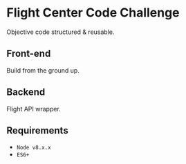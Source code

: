 # Flight Center Code Challenge

Objective code structured & reusable.

## Front-end

Build from the ground up.

## Backend

Flight API wrapper.

## Requirements

 * `Node v8.x.x`
 * `ES6+`